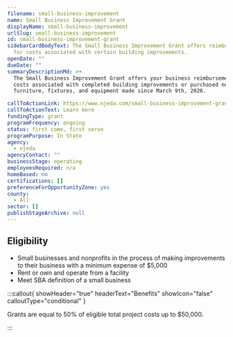 ```yaml
---
filename: small-business-improvement
name: Small Business Improvement Grant
displayName: small-business-improvement
urlSlug: small-business-improvement
id: small-business-improvement-grant
sidebarCardBodyText: The Small Business Improvement Grant offers reimbursement
  for costs associated with certain building improvements.
openDate: ""
dueDate: ""
summaryDescriptionMd: >+
  The Small Business Improvement Grant offers your business reimbursement for
  costs associated with completed building improvements or purchased new
  furniture, fixtures, and equipment made since March 9th, 2020.

callToActionLink: https://www.njeda.com/small-business-improvement-grant/
callToActionText: Learn more
fundingType: grant
programFrequency: ongoing
status: first come, first serve
programPurpose: In State
agency:
  - njeda
agencyContact: ""
businessStage: operating
employeesRequired: n/a
homeBased: no
certifications: []
preferenceForOpportunityZone: yes
county:
  - All
sector: []
publishStageArchive: null
---
```


## Eligibility

- Small businesses and nonprofits in the process of making improvements to their business with a minimum expense of $5,000
- Rent or own and operate from a facility
- Meet SBA definition of a small business

:::callout{ showHeader="true" headerText="Benefits" showIcon="false" calloutType="conditional" }

Grants are equal to 50% of eligible total project costs up to $50,000.

:::
